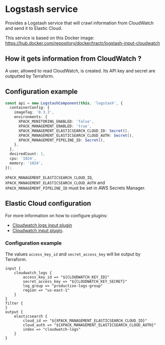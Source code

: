 # Logstash service

Provides a Logstash service that will crawl information from CloudWatch and send it to Elastic Cloud.

This service is based on this Docker image: https://hub.docker.com/repository/docker/tractr/logstash-input-cloudwatch

## How it gets information from CloudWatch ?

A user, allowed to read CloudWatch, is created.
Its API key and secret are outputted by Terraform.

## Configuration example

```typescript
const api = new LogstashComponent(this, 'logstash', {
  containerConfig: {
    imageTag: '8.3.3',
    environments: {
      XPACK_MONITORING_ENABLED: 'false',
      XPACK_MANAGEMENT_ENABLED: 'true',
      XPACK_MANAGEMENT_ELASTICSEARCH_CLOUD_ID: Secret(),
      XPACK_MANAGEMENT_ELASTICSEARCH_CLOUD_AUTH: Secret(),
      XPACK_MANAGEMENT_PIPELINE_ID: Secret(),
    },
  },
  desiredCount: 1,
  cpu: '1024',
  memory: '1024',
});
```

`XPACK_MANAGEMENT_ELASTICSEARCH_CLOUD_ID`, `XPACK_MANAGEMENT_ELASTICSEARCH_CLOUD_AUTH`
and `XPACK_MANAGEMENT_PIPELINE_ID` must be set in AWS Secrets Manager.

## Elastic Cloud configuration

For more information on how to configure plugins:

- [Cloudwatch logs input plugin](https://github.com/lukewaite/logstash-input-cloudwatch-logs)
- [Cloudwatch input plugin](https://www.elastic.co/guide/en/logstash/current/plugins-inputs-cloudwatch.html).

### Configuration example

The values `access_key_id` and `secret_access_key` will be output by Terraform.

```text
input {
    cloudwatch_logs {
        access_key_id => "${CLOUDWATCH_KEY_ID}"
        secret_access_key => "${CLOUDWATCH_KEY_SECRET}"
        log_group => "production-logs-group"
        region => "us-east-1"
    }
}
filter {
}
output {
    elasticsearch {
        cloud_id => "${XPACK_MANAGEMENT_ELASTICSEARCH_CLOUD_ID}"
        cloud_auth => "${XPACK_MANAGEMENT_ELASTICSEARCH_CLOUD_AUTH}"
        index => "cloudwatch-logs"
    }
}
```

